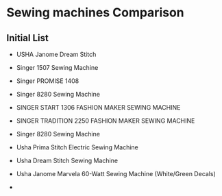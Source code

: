 # Sewing machines Comparison

## Initial List

- USHA Janome Dream Stitch
- Singer 1507 Sewing Machine


- Singer PROMISE 1408
- Singer 8280 Sewing Machine
- SINGER START 1306 FASHION MAKER SEWING MACHINE
- SINGER TRADITION 2250 FASHION MAKER SEWING MACHINE
- Singer 8280 Sewing Machine

- Usha Prima Stitch Electric Sewing Machine
- Usha Dream Stitch Sewing Machine
- Usha Janome Marvela 60-Watt Sewing Machine (White/Green Decals)
-
